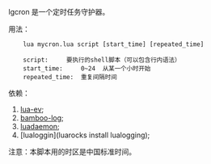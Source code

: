 
lgcron 是一个定时任务守护器。

用法：
```
    lua mycron.lua script [start_time] [repeated_time]

    script:		要执行的shell脚本（可以包含行内语法）
    start_time:  	0~24  从某一个小时开始
    repeated_time:	重复间隔时间
```

依赖：

1. [lua-ev](https://github.com/brimworks/lua-ev);
2. [bamboo-log](https://github.com/daogangtang/bamboo-log);
3. [luadaemon](https://github.com/smherwig/lua-daemon.git);
4. [lualoggin](luarocks install lualogging);



注意：本脚本用的时区是中国标准时间。

